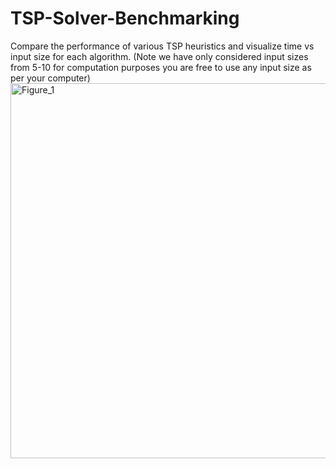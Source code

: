 # TSP-Solver-Benchmarking
Compare the performance of various TSP heuristics and visualize time vs input size for each algorithm.
(Note we have only considered input sizes from 5-10 for computation purposes you are free to use any input size as per your computer)
<img width="1000" height="600" alt="Figure_1" src="https://github.com/user-attachments/assets/3d1ecba9-5a2b-4a33-ae30-315b19c62906" />
